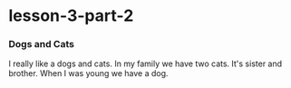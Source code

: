 # lesson-3-part-2
<!DOCTYPE html>
<html lang="en">
 <head>
   <meta charset="UTF=8">
   <title>JUST SIMPLE TEXT</title>
 </head>
 <body>
   <h3>Dogs and Cats</h3>
    <p> I really like a dogs and cats. In my family we have two cats. It's sister and brother.
      When I was young we have a dog.
      </p>

 </body>  
 </html>
